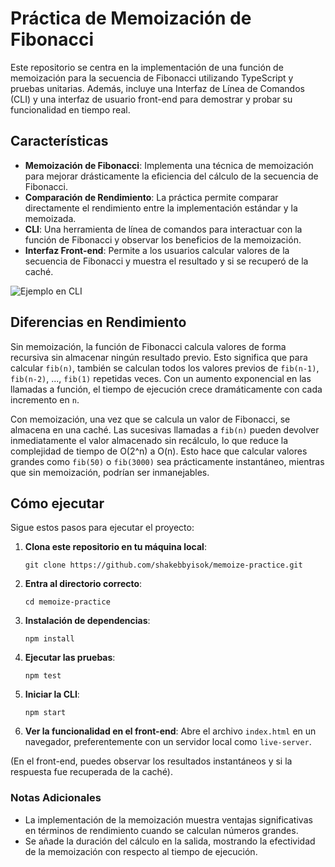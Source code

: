 
# Práctica de Memoización de Fibonacci

Este repositorio se centra en la implementación de una función de memoización para la secuencia de Fibonacci utilizando TypeScript y pruebas unitarias. Además, incluye una Interfaz de Línea de Comandos (CLI) y una interfaz de usuario front-end para demostrar y probar su funcionalidad en tiempo real.

## Características

- **Memoización de Fibonacci**: Implementa una técnica de memoización para mejorar drásticamente la eficiencia del cálculo de la secuencia de Fibonacci.
- **Comparación de Rendimiento**: La práctica permite comparar directamente el rendimiento entre la implementación estándar y la memoizada.
- **CLI**: Una herramienta de línea de comandos para interactuar con la función de Fibonacci y observar los beneficios de la memoización.
- **Interfaz Front-end**: Permite a los usuarios calcular valores de la secuencia de Fibonacci y muestra el resultado y si se recuperó de la caché.

![Ejemplo en CLI](https://i.imgur.com/RSozo0d.jpg)

## Diferencias en Rendimiento

Sin memoización, la función de Fibonacci calcula valores de forma recursiva sin almacenar ningún resultado previo. Esto significa que para calcular `fib(n)`, también se calculan todos los valores previos de `fib(n-1)`, `fib(n-2)`, ..., `fib(1)` repetidas veces. Con un aumento exponencial en las llamadas a función, el tiempo de ejecución crece dramáticamente con cada incremento en `n`.

Con memoización, una vez que se calcula un valor de Fibonacci, se almacena en una caché. Las sucesivas llamadas a `fib(n)` pueden devolver inmediatamente el valor almacenado sin recálculo, lo que reduce la complejidad de tiempo de O(2^n) a O(n). Esto hace que calcular valores grandes como `fib(50)` o `fib(3000)` sea prácticamente instantáneo, mientras que sin memoización, podrían ser inmanejables.

## Cómo ejecutar

Sigue estos pasos para ejecutar el proyecto:

1. **Clona este repositorio en tu máquina local**:

   ```
   git clone https://github.com/shakebbyisok/memoize-practice.git
   ```
   
2. **Entra al directorio correcto**:
   ```
   cd memoize-practice
   ```
   
3. **Instalación de dependencias**:
   ```
   npm install
   ```
   
4. **Ejecutar las pruebas**:
   ```
   npm test
   ```
   
5. **Iniciar la CLI**:
   ```
   npm start
   ``` 

6. **Ver la funcionalidad en el front-end**:
Abre el archivo `index.html` en un navegador, preferentemente con un servidor local como `live-server`.

(En el front-end, puedes observar los resultados instantáneos y si la respuesta fue recuperada de la caché).

### Notas Adicionales
- La implementación de la memoización muestra ventajas significativas en términos de rendimiento cuando se calculan números grandes.
- Se añade la duración del cálculo en la salida, mostrando la efectividad de la memoización con respecto al tiempo de ejecución.

